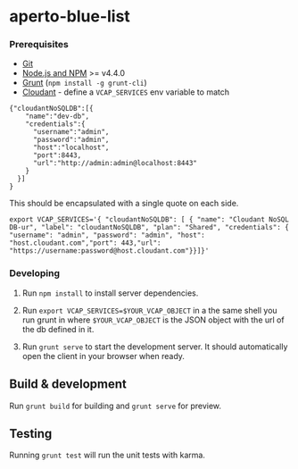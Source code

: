 # aperto-blue-list

### Prerequisites

- [Git](https://git-scm.com/)
- [Node.js and NPM](nodejs.org) >= v4.4.0
- [Grunt](http://gruntjs.com/) (`npm install -g grunt-cli`)
- [Cloudant](https://cloudant.com/) - define a `VCAP_SERVICES` env variable to match

```
{"cloudantNoSQLDB":[{
    "name":"dev-db",
    "credentials":{
      "username":"admin",
      "password":"admin",
      "host":"localhost",
      "port":8443,
      "url":"http://admin:admin@localhost:8443"
    }
  }]
}
```
This should be encapsulated with a single quote on each side.
```
export VCAP_SERVICES='{ "cloudantNoSQLDB": [ { "name": "Cloudant NoSQL DB-ur", "label": "cloudantNoSQLDB", "plan": "Shared", "credentials": { "username": "admin", "password": "admin", "host": "host.cloudant.com","port": 443,"url": "https://username:password@host.cloudant.com"}}]}'
```

### Developing

1. Run `npm install` to install server dependencies.

2. Run `export VCAP_SERVICES=$YOUR_VCAP_OBJECT` in a the same shell you run grunt in where `$YOUR_VCAP_OBJECT` is the JSON object with the url of the db defined in it.

3. Run `grunt serve` to start the development server. It should automatically open the client in your browser when ready.

## Build & development

Run `grunt build` for building and `grunt serve` for preview.

## Testing

Running `grunt test` will run the unit tests with karma.
